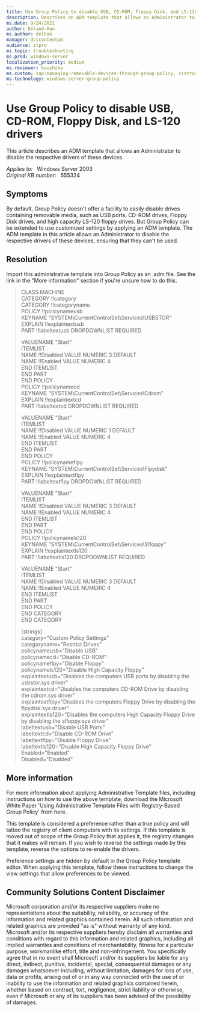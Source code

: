 ```yaml
---
title: Use Group Policy to disable USB, CD-ROM, Floppy Disk, and LS-120 drivers
description: Describes an ADM template that allows an Administrator to disable the respective drivers of these devices.
ms.date: 9/24/2021
author: Deland-Han
ms.author: delhan
manager: dcscontentpm
audience: itpro
ms.topic: troubleshooting
ms.prod: windows-server
localization_priority: medium
ms.reviewer: kaushika
ms.custom: sap:managing-removable-devices-through-group-policy, csstroubleshoot
ms.technology: windows-server-group-policy
---
```

# Use Group Policy to disable USB, CD-ROM, Floppy Disk, and LS-120 drivers

This article describes an ADM template that allows an Administrator to disable the respective drivers of these devices.

_Applies to:_ &nbsp; Windows Server 2003  
_Original KB number:_ &nbsp; 555324

## Symptoms

By default, Group Policy doesn't offer a facility to easily disable drives containing removable media, such as USB ports, CD-ROM drives, Floppy Disk drives, and high capacity LS-120 floppy drives. But Group Policy can be extended to use customized settings by applying an ADM template. The ADM template in this article allows an Administrator to disable the respective drivers of these devices, ensuring that they can't be used.

## Resolution

Import this administrative template into Group Policy as an .adm file. See the link in the "More information" section if you're unsure how to do this.

> CLASS MACHINE  
CATEGORY !!category  
 CATEGORY !!categoryname  
 POLICY !!policynameusb  
 KEYNAME "SYSTEM\CurrentControlSet\Services\USBSTOR"  
 EXPLAIN !!explaintextusb  
 PART !!labeltextusb DROPDOWNLIST REQUIRED  
>
> VALUENAME "Start"  
 ITEMLIST  
 NAME !!Disabled VALUE NUMERIC 3 DEFAULT  
 NAME !!Enabled VALUE NUMERIC 4  
 END ITEMLIST  
 END PART  
 END POLICY  
 POLICY !!policynamecd  
 KEYNAME "SYSTEM\CurrentControlSet\Services\Cdrom"  
 EXPLAIN !!explaintextcd  
 PART !!labeltextcd DROPDOWNLIST REQUIRED  
>
> VALUENAME "Start"  
 ITEMLIST  
 NAME !!Disabled VALUE NUMERIC 1 DEFAULT  
 NAME !!Enabled VALUE NUMERIC 4  
 END ITEMLIST  
 END PART  
 END POLICY  
 POLICY !!policynameflpy  
 KEYNAME "SYSTEM\CurrentControlSet\Services\Flpydisk"  
 EXPLAIN !!explaintextflpy  
 PART !!labeltextflpy DROPDOWNLIST REQUIRED  
>
> VALUENAME "Start"  
 ITEMLIST  
 NAME !!Disabled VALUE NUMERIC 3 DEFAULT  
 NAME !!Enabled VALUE NUMERIC 4  
 END ITEMLIST  
 END PART  
 END POLICY  
 POLICY !!policynamels120  
 KEYNAME "SYSTEM\CurrentControlSet\Services\Sfloppy"  
 EXPLAIN !!explaintextls120  
 PART !!labeltextls120 DROPDOWNLIST REQUIRED  
>
> VALUENAME "Start"  
 ITEMLIST  
 NAME !!Disabled VALUE NUMERIC 3 DEFAULT  
 NAME !!Enabled VALUE NUMERIC 4  
 END ITEMLIST  
 END PART  
 END POLICY  
 END CATEGORY  
END CATEGORY  
>
> [strings]  
category="Custom Policy Settings"  
categoryname="Restrict Drives"  
policynameusb="Disable USB"  
policynamecd="Disable CD-ROM"  
policynameflpy="Disable Floppy"  
policynamels120="Disable High Capacity Floppy"  
explaintextusb="Disables the computers USB ports by disabling the usbstor.sys driver"  
explaintextcd="Disables the computers CD-ROM Drive by disabling the cdrom.sys driver"  
explaintextflpy="Disables the computers Floppy Drive by disabling the flpydisk.sys driver"  
explaintextls120="Disables the computers High Capacity Floppy Drive by disabling the sfloppy.sys driver"  
labeltextusb="Disable USB Ports"  
labeltextcd="Disable CD-ROM Drive"  
labeltextflpy="Disable Floppy Drive"  
labeltextls120="Disable High Capacity Floppy Drive"  
Enabled="Enabled"  
Disabled="Disabled"  

## More information

For more information about applying Administrative Template files, including instructions on how to use the above template, download the Microsoft White Paper 'Using Administrative Template Files with Registry-Based Group Policy' from here.

This template is considered a preference rather than a true policy and will tattoo the registry of client computers with its settings. If this template is moved out of scope of the Group Policy that applies it, the registry changes that it makes will remain. If you wish to reverse the settings made by this template, reverse the options to re-enable the drivers.

Preference settings are hidden by default in the Group Policy template editor. When applying this template, follow these instructions to change the view settings that allow preferences to be viewed.

## Community Solutions Content Disclaimer

Microsoft corporation and/or its respective suppliers make no representations about the suitability, reliability, or accuracy of the information and related graphics contained herein. All such information and related graphics are provided "as is" without warranty of any kind. Microsoft and/or its respective suppliers hereby disclaim all warranties and conditions with regard to this information and related graphics, including all implied warranties and conditions of merchantability, fitness for a particular purpose, workmanlike effort, title and non-infringement. You specifically agree that in no event shall Microsoft and/or its suppliers be liable for any direct, indirect, punitive, incidental, special, consequential damages or any damages whatsoever including, without limitation, damages for loss of use, data or profits, arising out of or in any way connected with the use of or inability to use the information and related graphics contained herein, whether based on contract, tort, negligence, strict liability or otherwise, even if Microsoft or any of its suppliers has been advised of the possibility of damages.
